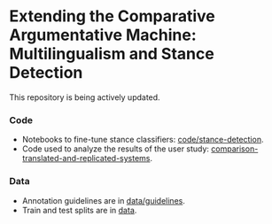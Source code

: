 # Extending the Comparative Argumentative Machine: Multilingualism and Stance Detection

This repository is being actively updated.
### Code
* Notebooks to fine-tune stance classifiers: [code/stance-detection](code/stance-detection).
* Code used to analyze the results of the user study: [comparison-translated-and-replicated-systems](comparison-translated-and-replicated-systems).
### Data
* Annotation guidelines are in [data/guidelines](data/guidelines).
* Train and test splits are in [data](data).
